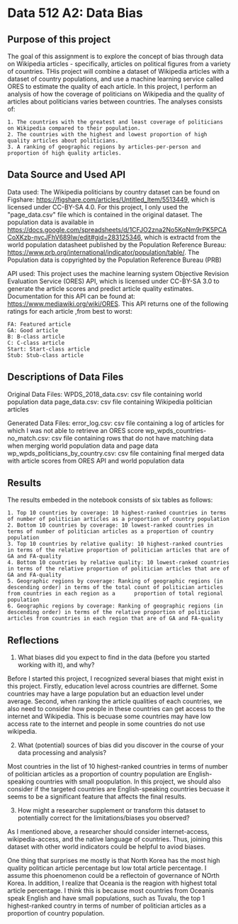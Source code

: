# Data 512 A2: Data Bias 

## Purpose of this project

The goal of this assignment is to explore the concept of bias through data on Wikipedia articles - specifically, articles on political figures from a variety of countries. THis project will combine a dataset of Wikipedia articles with a dataset of country populations, and use a machine learning service called ORES to estimate the quality of each article. In this project, I perform an analysis of how the coverage of politicians on Wikipedia and the quality of articles about politicians varies between countries. The analyses consists of:

    1. The countries with the greatest and least coverage of politicians on Wikipedia compared to their population.
    2. The countries with the highest and lowest proportion of high quality articles about politicians.
    3. A ranking of geographic regions by articles-per-person and proportion of high quality articles.


## Data Source and Used API

Data used:
The Wikipedia politicians by country dataset can be found on Figshare: https://figshare.com/articles/Untitled_Item/5513449, which is licensed under CC-BY-SA 4.0. For this project, I only used the "page_data.csv" file which is contained in the original dataset. 
The population data is available in https://docs.google.com/spreadsheets/d/1CFJO2zna2No5KqNm9rPK5PCACoXKzb-nycJFhV689Iw/edit#gid=283125346, which is extractd from the world population datasheet published by the Population Reference Bureau: https://www.prb.org/international/indicator/population/table/. The Population data is copyrighted by the Population Reference Bureau (PRB)

API used: 
This project uses the machine learning system Objective Revision Evaluation Service (ORES) API, which is licensed under CC-BY-SA 3.0 to generate the article scores and predict article quality estimates. Documentation for this API can be found at: https://www.mediawiki.org/wiki/ORES. This API returns one of the following ratings for each article ,from best to worst:

    FA: Featured article 
    GA: Good article 
    B: B-class article 
    C: C-class article 
    Start: Start-class article 
    Stub: Stub-class article 

## Descriptions of Data Files

Original Data Files: 
    WPDS_2018_data.csv: csv file containing world population data
    page_data.csv: csv file containing Wikipedia politician articles
    
Generated Data Files:
    error_log.csv: csv file containing a log of articles for which I was not able to retrieve an ORES score
    wp_wpds_countries-no_match.csv: csv file containing rows that do not have matching data when merging world population data and page data
    wp_wpds_politicians_by_country.csv: csv file containing final merged data with article scores from ORES API and world population data

## Results

The results embeded in the notebook consists of six tables as follows:

    1. Top 10 countries by coverage: 10 highest-ranked countries in terms of number of politician articles as a proportion of country population
    2. Bottom 10 countries by coverage: 10 lowest-ranked countries in terms of number of politician articles as a proportion of country population
    3. Top 10 countries by relative quality: 10 highest-ranked countries in terms of the relative proportion of politician articles that are of GA and FA-quality
    4. Bottom 10 countries by relative quality: 10 lowest-ranked countries in terms of the relative proportion of politician articles that are of GA and FA-quality
    5. Geographic regions by coverage: Ranking of geographic regions (in descending order) in terms of the total count of politician articles from countries in each region as a      proportion of total regional population
    6. Geographic regions by coverage: Ranking of geographic regions (in descending order) in terms of the relative proportion of politician articles from countries in each region that are of GA and FA-quality

    
## Reflections 

1. What biases did you expect to find in the data (before you started working with it), and why?


Before I started this project, I recognized several biases that might exist in this project. Firstly, education level across countries are differnet. Some countries may have a large population but an eduaction level under average. Second, when ranking the article qualities of each countries, we also need to consider how people in these countries can get access to the internet and Wikipedia. This is becuase some countries may have low access rate to the internet and people in some countries do not use wikipedia. 

2. What (potential) sources of bias did you discover in the course of your data processing and analysis?

Most countries in the list of 10 highest-ranked countries in terms of number of politician articles as a proportion of country population are English-speaking countries with small poopulation. In this project, we should also consider if the targeted countries are English-speaking countries becuase it seems to be a significant feature that affects the final results. 

3. How might a researcher supplement or transform this dataset to potentially correct for the limitations/biases you observed?

As I mentioned above, a researcher should consider internet-access, wikipedia-access, and the native language of countries. Thus, joining this dataset with other world indicators could be helpful to  aviod biases. 

One thing that surprises me mostly is that North Korea has the most high quality politican article percentage but low total article percentage. I assume this phoenomenon could be a reflectoin of governance of NOrth Korea. In addition, I realize that Oceania is the reagion with highest total article percentage. I think this is because most countries from Oceanis speak English and have small populations, such as Tuvalu, the top 1 highest-ranked country in terms of number of politician articles as a proportion of country population. 


